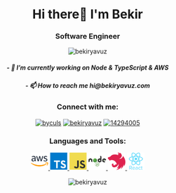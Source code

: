 <h1 align="center">Hi there👋 I'm Bekir</h1>
<h3 align="center">Software Engineer</h3>

<p align="center"> <img src="https://komarev.com/ghpvc/?username=bekiryavuz&label=Profile%20views&color=0e75b6&style=flat" alt="bekiryavuz" /> </p>
<h5 align="center">
- 🌱 I’m currently working on Node & TypeScript & AWS </h5>
<h5 align="center">- 📫 How to reach me hi@bekiryavuz.com</h5>


<h3 align="center">Connect with me:</h3>
<p align="center">
<a href="https://twitter.com/byculs" target="blank"><img align="center" src="https://raw.githubusercontent.com/rahuldkjain/github-profile-readme-generator/master/src/images/icons/Social/twitter.svg" alt="byculs" height="30" width="40" /></a>
<a href="https://linkedin.com/in/bekiryavuz" target="blank"><img align="center" src="https://raw.githubusercontent.com/rahuldkjain/github-profile-readme-generator/master/src/images/icons/Social/linked-in-alt.svg" alt="bekiryavuz" height="30" width="40" /></a>
<a href="https://stackoverflow.com/users/14294005" target="blank"><img align="center" src="https://raw.githubusercontent.com/rahuldkjain/github-profile-readme-generator/master/src/images/icons/Social/stack-overflow.svg" alt="14294005" height="30" width="40" /></a>

</p>

<h3 align="center">Languages and Tools:</h3>
<p align="center"><a href="https://aws.amazon.com" target="_blank" rel="noreferrer"> <img src="https://raw.githubusercontent.com/devicons/devicon/master/icons/amazonwebservices/amazonwebservices-original-wordmark.svg" alt="aws" width="40" height="40"/> </a>  <a href="https://www.typescriptlang.org/" target="_blank" rel="noreferrer"> <img src="https://raw.githubusercontent.com/devicons/devicon/master/icons/typescript/typescript-original.svg" alt="typescript" width="40" height="40"/> </a>  <a href="https://developer.mozilla.org/en-US/docs/Web/JavaScript" target="_blank" rel="noreferrer"> <img src="https://raw.githubusercontent.com/devicons/devicon/master/icons/javascript/javascript-original.svg" alt="javascript" width="40" height="40"/> </a> <a href="https://nodejs.org" target="_blank" rel="noreferrer"> <img src="https://raw.githubusercontent.com/devicons/devicon/master/icons/nodejs/nodejs-original-wordmark.svg" alt="nodejs" width="40" height="40"/> </a> <a href="https://nestjs.com/" target="_blank" rel="noreferrer"> <img src="https://raw.githubusercontent.com/devicons/devicon/master/icons/nestjs/nestjs-plain.svg" alt="nestjs" width="40" height="40"/> </a> <a href="https://reactjs.org/" target="_blank" rel="noreferrer"> <img src="https://raw.githubusercontent.com/devicons/devicon/master/icons/react/react-original-wordmark.svg" alt="react" width="40" height="40"/> </a>  </p>


<p align="center"><img align="center" src="https://github-readme-stats.vercel.app/api/top-langs?username=bekiryavuz&show_icons=true&locale=en&layout=compact" alt="bekiryavuz" /></p> 


